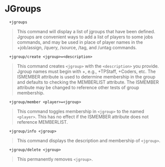 # JGroups #
```
  +jgroups
```

> This command will display a list of jgroups that have been defined.  Jgroups
> are convenient ways to add a list of players to some jobs commands, and may
> be used in place of player names in the +job/assign, /query, /source, /tag,
> and /untag commands.

```
  +jgroup/create <jgroup>=<description>
```
> This command creates `<jgroup>` with the `<description>` you provide. Jgroup
> names must begin with +, e.g., +TPStaff, +Coders, etc.  The ISMEMBER
> attribute is used to determine membership in the group and defaults
> to checking the MEMBERLIST attribute. The ISMEMBER attribute may be changed
> to reference other tests of group membership.

```
  +jgroup/member <player>=<jgroup>
```
> This command toggles membership in `<jgroup>` to the named `<player>`.  This has
> no effect if the ISMEMBER attribute does not reference MEMBERLIST.

```
  +jgroup/info <jgroup>
```
> This command displays the description and membership of `<jgroup>`.

```
  +jgroup/delete <jgroup>
```
> This permanently removes `<jgroup>`.
